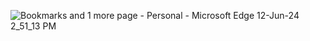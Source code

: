 ![Bookmarks and 1 more page - Personal - Microsoft​ Edge 12-Jun-24 2_51_13 PM](https://github.com/techsoniya/bookmark-manager/assets/100508652/9b9e13ae-919d-40ba-ab28-fb97b5090427)

